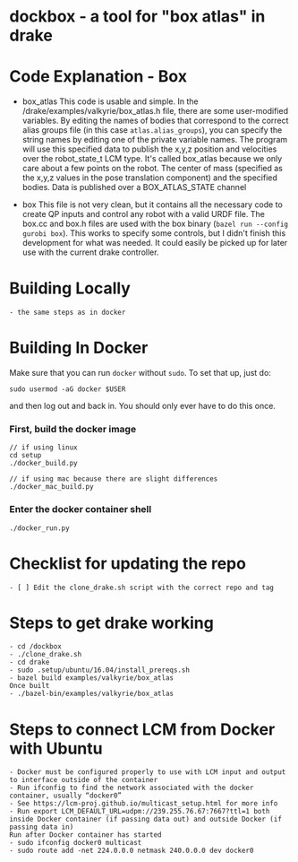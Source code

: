 # dockbox - a tool for "box atlas" in drake

# Code Explanation - Box

- box_atlas
This code is usable and simple. In the /drake/examples/valkyrie/box_atlas.h file, there are some user-modified variables. By editing the names of bodies that correspond to the correct alias groups file (in this case `atlas.alias_groups`), you can specify the string names by editing one of the private variable names. The program will use this specified data to publish the x,y,z position and velocities over the robot_state_t LCM type. It's called box_atlas because we only care about a few points on the robot. The center of mass (specified as the x,y,z values in the pose translation component) and the specified bodies. Data is published over a BOX_ATLAS_STATE channel

- box
This file is not very clean, but it contains all the necessary code to create QP inputs and control any robot with a valid URDF file. The box.cc and box.h files are used with the box binary (`bazel run --config gurobi box`). This works to specify some controls, but I didn't finish this development for what was needed. It could easily be picked up for later use with the current drake controller.

# Building Locally

    - the same steps as in docker

# Building In Docker

Make sure that you can run `docker` without `sudo`. To set that up, just do:

    sudo usermod -aG docker $USER

and then log out and back in. You should only ever have to do this once.

### First, build the docker image

    // if using linux
    cd setup
    ./docker_build.py

    // if using mac because there are slight differences
    ./docker_mac_build.py

### Enter the docker container shell

    ./docker_run.py

# Checklist for updating the repo

    - [ ] Edit the clone_drake.sh script with the correct repo and tag

# Steps to get drake working
    - cd /dockbox
    - ./clone_drake.sh
    - cd drake
    - sudo .setup/ubuntu/16.04/install_prereqs.sh
    - bazel build examples/valkyrie/box_atlas
    Once built
    - ./bazel-bin/examples/valkyrie/box_atlas

# Steps to connect LCM from Docker with Ubuntu
    - Docker must be configured properly to use with LCM input and output to interface outside of the container
    - Run ifconfig to find the network associated with the docker container, usually “docker0”
    - See https://lcm-proj.github.io/multicast_setup.html for more info
    - Run export LCM_DEFAULT_URL=udpm://239.255.76.67:7667?ttl=1 both inside Docker container (if passing data out) and outside Docker (if passing data in)
    Run after Docker container has started
    - sudo ifconfig docker0 multicast
    - sudo route add -net 224.0.0.0 netmask 240.0.0.0 dev docker0
